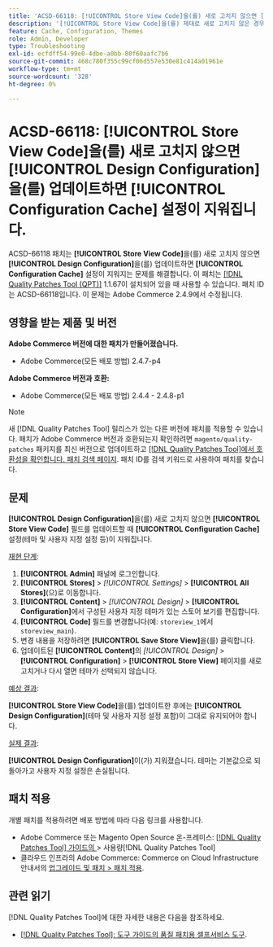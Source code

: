 ```yaml
---
title: 'ACSD-66118: [!UICONTROL Store View Code]을(를) 새로 고치지 않으면 [!UICONTROL Design Configuration]을(를) 업데이트하면 [!UICONTROL Configuration Cache] 설정이 지워집니다.'
description: '[!UICONTROL Store View Code]을(를) 제대로 새로 고치지 않은 경우 [!UICONTROL Design Configuration]을(를) 업데이트하면 [!UICONTROL Configuration Cache]​(테마 및 사용자 지정 설정)이 지워지는 Adobe Commerce 문제를 해결하려면 ACSD-66118 패치를 적용하십시오.'
feature: Cache, Configuration, Themes
role: Admin, Developer
type: Troubleshooting
exl-id: ecfdff54-99e0-4dbe-a0bb-80f60aafc7b6
source-git-commit: 468c780f355c99cf06d557e530e81c414a01961e
workflow-type: tm+mt
source-wordcount: '328'
ht-degree: 0%

---
```


# ACSD-66118: **[!UICONTROL Store View Code]**&#x200B;을(를) 새로 고치지 않으면 **[!UICONTROL Design Configuration]**&#x200B;을(를) 업데이트하면 **[!UICONTROL Configuration Cache]** 설정이 지워집니다.

ACSD-66118 패치는 **[!UICONTROL Store View Code]**&#x200B;을(를) 새로 고치지 않으면 **[!UICONTROL Design Configuration]**&#x200B;을(를) 업데이트하면 **[!UICONTROL Configuration Cache]** 설정이 지워지는 문제를 해결합니다. 이 패치는 [[!DNL Quality Patches Tool (QPT)]](/help/tools/quality-patches-tool/quality-patches-tool-to-self-serve-quality-patches.md) 1.1.67이 설치되어 있을 때 사용할 수 있습니다. 패치 ID는 ACSD-66118입니다. 이 문제는 Adobe Commerce 2.4.9에서 수정됩니다.

## 영향을 받는 제품 및 버전

**Adobe Commerce 버전에 대한 패치가 만들어졌습니다.**

* Adobe Commerce(모든 배포 방법) 2.4.7-p4

**Adobe Commerce 버전과 호환:**

* Adobe Commerce(모든 배포 방법) 2.4.4 - 2.4.8-p1

>[!NOTE]
>
>새 [!DNL Quality Patches Tool] 릴리스가 있는 다른 버전에 패치를 적용할 수 있습니다. 패치가 Adobe Commerce 버전과 호환되는지 확인하려면 `magento/quality-patches` 패키지를 최신 버전으로 업데이트하고 [[!DNL Quality Patches Tool]에서 호환성을 확인합니다. 패치 검색 페이지](https://experienceleague.adobe.com/tools/commerce-quality-patches/index.html). 패치 ID를 검색 키워드로 사용하여 패치를 찾습니다.

## 문제

**[!UICONTROL Design Configuration]**&#x200B;을(를) 새로 고치지 않으면 **[!UICONTROL Store View Code]** 필드를 업데이트할 때 **[!UICONTROL Configuration Cache]** 설정(테마 및 사용자 지정 설정 등)이 지워집니다.

<u>재현 단계</u>:

1. **[!UICONTROL Admin]** 패널에 로그인합니다.
2. **[!UICONTROL Stores]** > *[!UICONTROL Settings]* > **[!UICONTROL All Stores]**(으)로 이동합니다.
3. **[!UICONTROL Content]** > *[!UICONTROL Design]* > **[!UICONTROL Configuration]**&#x200B;에서 구성된 사용자 지정 테마가 있는 스토어 보기를 편집합니다.
4. **[!UICONTROL Code]** 필드를 변경합니다(예: `storeview_1`에서 `storeview_main`).
5. 변경 내용을 저장하려면 **[!UICONTROL Save Store View]**&#x200B;을(를) 클릭합니다.
6. 업데이트된 **[!UICONTROL Content]**&#x200B;의 *[!UICONTROL Design]* > **[!UICONTROL Configuration]** > **[!UICONTROL Store View]** 페이지를 새로 고치거나 다시 열면 테마가 선택되지 않습니다.

<u>예상 결과</u>:

**[!UICONTROL Store View Code]**&#x200B;을(를) 업데이트한 후에는 **[!UICONTROL Design Configuration]**(테마 및 사용자 지정 설정 포함)이 그대로 유지되어야 합니다.

<u>실제 결과</u>:

**[!UICONTROL Design Configuration]**&#x200B;이(가) 지워졌습니다. 테마는 기본값으로 되돌아가고 사용자 지정 설정은 손실됩니다.

## 패치 적용

개별 패치를 적용하려면 배포 방법에 따라 다음 링크를 사용합니다.

* Adobe Commerce 또는 Magento Open Source 온-프레미스: [[!DNL Quality Patches Tool]  가이드의 ](/help/tools/quality-patches-tool/usage.md)> 사용량[!DNL Quality Patches Tool]
* 클라우드 인프라의 Adobe Commerce: Commerce on Cloud Infrastructure 안내서의 [업그레이드 및 패치 > 패치 적용](https://experienceleague.adobe.com/docs/commerce-cloud-service/user-guide/develop/upgrade/apply-patches.html).

## 관련 읽기

[!DNL Quality Patches Tool]에 대한 자세한 내용은 다음을 참조하세요.

* [[!DNL Quality Patches Tool]: 도구 가이드의 품질 패치용 셀프서비스 도구](/help/tools/quality-patches-tool/quality-patches-tool-to-self-serve-quality-patches.md).
